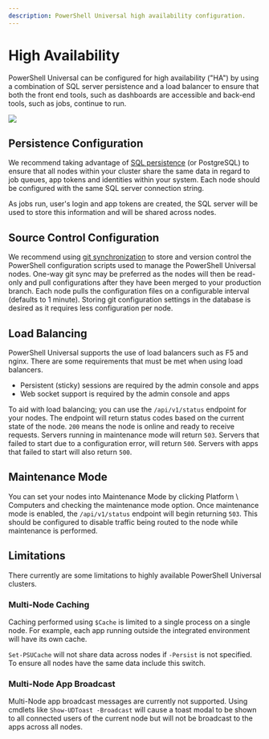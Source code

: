 ```yaml
---
description: PowerShell Universal high availability configuration.
---
```


# High Availability

PowerShell Universal can be configured for high availability ("HA") by using a combination of SQL server persistence and a load balancer to ensure that both the front end tools, such as dashboards are accessible and back-end tools, such as jobs, continue to run.

![](<../../.gitbook/assets/image (149).png>)

## Persistence Configuration

We recommend taking advantage of [SQL persistence](../persistence.md#sql) (or PostgreSQL) to ensure that all nodes within your cluster share the same data in regard to job queues, app tokens and identities within your system. Each node should be configured with the same SQL server connection string.

As jobs run, user's login and app tokens are created, the SQL server will be used to store this information and will be shared across nodes.

## Source Control Configuration

We recommend using [git synchronization](../git.md) to store and version control the PowerShell configuration scripts used to manage the PowerShell Universal nodes. One-way git sync may be preferred as the nodes will then be read-only and pull configurations after they have been merged to your production branch. Each node pulls the configuration files on a configurable interval (defaults to 1 minute). Storing git configuration settings in the database is desired as it requires less configuration per node.

## Load Balancing

PowerShell Universal supports the use of load balancers such as F5 and nginx. There are some requirements that must be met when using load balancers.

* Persistent (sticky) sessions are required by the admin console and apps
* Web socket support is required by the admin console and apps

To aid with load balancing; you can use the `/api/v1/status` endpoint for your nodes. The endpoint will return status codes based on the current state of the node. `200` means the node is online and ready to receive requests. Servers running in maintenance mode will return `503`. Servers that failed to start due to a configuration error, will return `500`. Servers with apps that failed to start will also return `500`.

## Maintenance Mode

You can set your nodes into Maintenance Mode by clicking Platform \ Computers and checking the maintenance mode option. Once maintenance mode is enabled, the `/api/v1/status` endpoint will begin returning `503`. This should be configured to disable traffic being routed to the node while maintenance is performed.

## Limitations

There currently are some limitations to highly available PowerShell Universal clusters.

### Multi-Node Caching

Caching performed using `$Cache` is limited to a single process on a single node. For example, each app running outside the integrated environment will have its own cache.&#x20;

`Set-PSUCache` will not share data across nodes if `-Persist` is not specified. To ensure all nodes have the same data include this switch.&#x20;

### Multi-Node App Broadcast

Multi-Node app broadcast messages are currently not supported. Using cmdlets like `Show-UDToast -Broadcast` will cause a toast modal to be shown to all connected users of the current node but will not be broadcast to the apps across all nodes.
